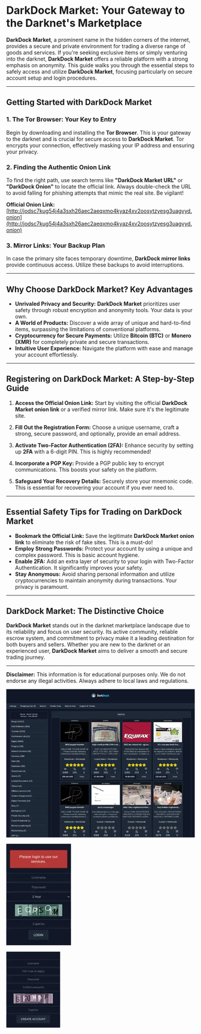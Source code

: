 # DarkDock Market: Your Gateway to the Darknet's Marketplace

**DarkDock Market**, a prominent name in the hidden corners of the internet, provides a secure and private environment for trading a diverse range of goods and services. If you're seeking exclusive items or simply venturing into the darknet, **DarkDock Market** offers a reliable platform with a strong emphasis on anonymity. This guide walks you through the essential steps to safely access and utilize **DarkDock Market**, focusing particularly on secure account setup and login procedures.

---

## Getting Started with DarkDock Market

### 1. **The Tor Browser: Your Key to Entry**
Begin by downloading and installing the **Tor Browser**. This is your gateway to the darknet and is crucial for secure access to **DarkDock Market**.
Tor encrypts your connection, effectively masking your IP address and ensuring your privacy.

### 2. **Finding the Authentic Onion Link**
To find the right path, use search terms like **"DarkDock Market URL"** or **"DarkDock Onion"** to locate the official link.
Always double-check the URL to avoid falling for phishing attempts that mimic the real site. Be vigilant!

**Official Onion Link:** [http://jodsc7kug54j4a3sxh26aec2aeqxmo4kyaz4xv2oosytzyesg3uagvyd.onion](http://jodsc7kug54j4a3sxh26aec2aeqxmo4kyaz4xv2oosytzyesg3uagvyd.onion)

### 3. **Mirror Links: Your Backup Plan**
In case the primary site faces temporary downtime, **DarkDock mirror links** provide continuous access. Utilize these backups to avoid interruptions.

---

## Why Choose DarkDock Market? Key Advantages

*   **Unrivaled Privacy and Security:** **DarkDock Market** prioritizes user safety through robust encryption and anonymity tools. Your data is your own.
*   **A World of Products:** Discover a wide array of unique and hard-to-find items, surpassing the limitations of conventional platforms.
*   **Cryptocurrency for Secure Payments:** Utilize **Bitcoin (BTC)** or **Monero (XMR)** for completely private and secure transactions.
*   **Intuitive User Experience:** Navigate the platform with ease and manage your account effortlessly.

---

## Registering on DarkDock Market: A Step-by-Step Guide

1.  **Access the Official Onion Link:**
  Start by visiting the official **DarkDock Market onion link** or a verified mirror link. Make sure it's the legitimate site.

2.  **Fill Out the Registration Form:**
  Choose a unique username, craft a strong, secure password, and optionally, provide an email address.

3.  **Activate Two-Factor Authentication (2FA):**
  Enhance security by setting up **2FA** with a 6-digit PIN. This is highly recommended!

4.  **Incorporate a PGP Key:**
  Provide a PGP public key to encrypt communications. This boosts your safety on the platform.

5.  **Safeguard Your Recovery Details:**
  Securely store your mnemonic code. This is essential for recovering your account if you ever need to.

---

## Essential Safety Tips for Trading on DarkDock Market

*   **Bookmark the Official Link:** Save the legitimate **DarkDock Market onion link** to eliminate the risk of fake sites. This is a must-do!
*   **Employ Strong Passwords:** Protect your account by using a unique and complex password. This is basic account hygiene.
*   **Enable 2FA:** Add an extra layer of security to your login with Two-Factor Authentication. It significantly improves your safety.
*   **Stay Anonymous:** Avoid sharing personal information and utilize cryptocurrencies to maintain anonymity during transactions. Your privacy is paramount.

---

## DarkDock Market: The Distinctive Choice

**DarkDock Market** stands out in the darknet marketplace landscape due to its reliability and focus on user security. Its active community, reliable escrow system, and commitment to privacy make it a leading destination for both buyers and sellers. Whether you are new to the darknet or an experienced user, **DarkDock Market** aims to deliver a smooth and secure trading journey.

---

**Disclaimer:** This information is for educational purposes only. We do not endorse any illegal activities. Always adhere to local laws and regulations.

<a href="http://jodsc7kug54j4a3sxh26aec2aeqxmo4kyaz4xv2oosytzyesg3uagvyd.onion"><img src="/img/item.webp" alt="DarkDock Market Preview" style="max-width: 100%;"></a>

<a href="http://jodsc7kug54j4a3sxh26aec2aeqxmo4kyaz4xv2oosytzyesg3uagvyd.onion"><img src="/img/host.webp" alt="DarkDock Login" style="max-width: 100%;"></a>

<a href="http://jodsc7kug54j4a3sxh26aec2aeqxmo4kyaz4xv2oosytzyesg3uagvyd.onion"><img src="/img/thumbnail.webp" alt="DarkDock Register" style="max-width: 100%;"></a>